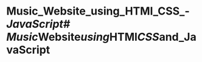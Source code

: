 # Music_Website_using_HTMl_CSS_-_JavaScript#   M u s i c _ W e b s i t e _ u s i n g _ H T M l _ C S S _ a n d _ J a v a S c r i p t  
 